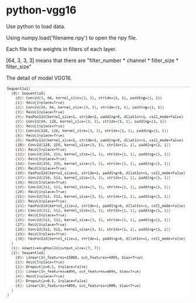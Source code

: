 # python-vgg16

Use python to load data.

Using numpy.load('filename.npy') to open the npy file.

Each file is the weights in filters of each layer.

[64, 3, 3, 3] means that there are "filter_number * channel * filter_size * filter_size"


The detail of model VGG16. 

<img src = "https://github.com/aa940249tw/python-vgg16/raw/main/VGG16_detail.png">
